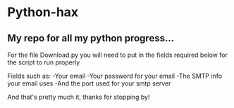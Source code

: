 # Python-hax

## My repo for all my python progress...

For the file Download.py you will need to put in the fields required below for the script to run properly

Fields such as:
  -Your email
  -Your password for your email
  -The SMTP info your email uses
  -And the port used for your smtp server

And that's pretty much it, thanks for stopping by!
